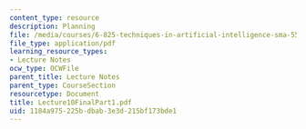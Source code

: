 ```yaml
---
content_type: resource
description: Planning
file: /media/courses/6-825-techniques-in-artificial-intelligence-sma-5504-fall-2002/1184a975225bdbab3e3d215bf173bde1_Lecture10FinalPart1.pdf
file_type: application/pdf
learning_resource_types:
- Lecture Notes
ocw_type: OCWFile
parent_title: Lecture Notes
parent_type: CourseSection
resourcetype: Document
title: Lecture10FinalPart1.pdf
uid: 1184a975-225b-dbab-3e3d-215bf173bde1
---
```

